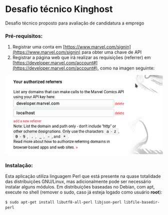 # Desafio técnico Kinghost
Desafio técnico proposto para avaliação de candidatura a emprego

### Pré-requisitos:
1. Registrar uma conta em [https://www.marvel.com/signin](https://www.marvel.com/signin) para obter uma chave de API
2. Registrar a página web que irá realizar as requisições (referrer) em [https://developer.marvel.com/account#](https://developer.marvel.com/account#), como na imagen seguinte:

![](screenshot01.png)


### Instalação:
Esta aplicação utiliza linguagem Perl que está presente na quase totalidade das distribuições GNU/Linux, mas adicionalmente pode ser necessário instalar alguns módulos. Em distribuições baseadas no Debian, com apt, execute no shell (remover o sudo, caso já esteja logado como usuário **root**):

`$ sudo apt-get install libutf8-all-perl libjson-perl libfile-basedir-perl`

